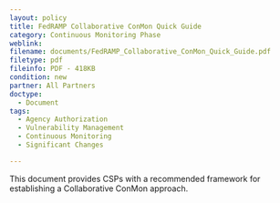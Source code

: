 ```yaml
---
layout: policy   
title: FedRAMP Collaborative ConMon Quick Guide
category: Continuous Monitoring Phase
weblink:
filename: documents/FedRAMP_Collaborative_ConMon_Quick_Guide.pdf
filetype: pdf
fileinfo: PDF - 418KB
condition: new
partner: All Partners
doctype:
  - Document
tags:
  - Agency Authorization
  - Vulnerability Management
  - Continuous Monitoring
  - Significant Changes

---
```

This document provides CSPs with a recommended framework for establishing a Collaborative ConMon approach. 
